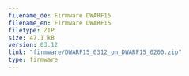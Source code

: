 ```yaml
---
filename_de: Firmware DWARF15
filename_en: Firmware DWARF15
filetype: ZIP
size: 47.1 kB
version: 03.12
link: "firmware/DWARF15_0312_on_DWARF15_0200.zip"
type: firmware
---
```

